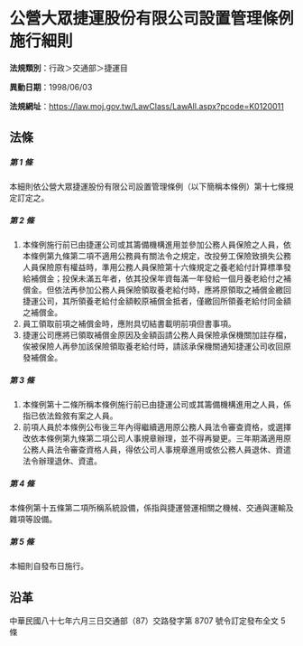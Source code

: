# 公營大眾捷運股份有限公司設置管理條例施行細則




**法規類別**：行政＞交通部＞捷運目

**異動日期**：1998/06/03  

**法規網址**：https://law.moj.gov.tw/LawClass/LawAll.aspx?pcode=K0120011



## 法條
##### 第 1 條
本細則依公營大眾捷運股份有限公司設置管理條例（以下簡稱本條例）第十七條規定訂定之。

##### 第 2 條
1. 本條例施行前已由捷運公司或其籌備機構進用並參加公務人員保險之人員，依本條例第九條第二項不適用公務員有關法令之規定，改投勞工保險致損失公務人員保險原有權益時，準用公務人員保險第十六條規定之養老給付計算標準發給補償金；投保未滿五年者，依其投保年資每滿一年發給一個月養老給付之補償金。但依法再參加公務人員保險領取養老給付時，應將原領取之補償金繳回捷運公司，其所領養老給付金額較原補償金抵者，僅繳回所領養老給付同金額之補償金。
1. 員工領取前項之補償金時，應附具切結書載明前項但書事項。
1. 捷運公司應將已領取補償金原因及金額函請公務人員保險承保機關加註存檔，俟被保險人再參加該保險領取養老給付時，請該承保機關通知捷運公司收回原發補償金。

##### 第 3 條
1. 本條例第十二條所稱本條例施行前已由捷運公司或其籌備機構進用之人員，係指已依法銓敘有案之人員。
1. 前項人員於本條例公布後三年內得繼續適用原公務人員法令審查資格，或選擇改依本條例第九條第二項公司人事規章辦理，並不得再變更。三年期滿適用原公務人員法令審查資格人員，得依公司人事規章進用或依公務人員退休、資遣法令辦理退休、資遣。

##### 第 4 條
本條例第十五條第二項所稱系統設備，係指與捷運營運相關之機械、交通與運輸及雜項等設備。

##### 第 5 條
本細則自發布日施行。

## 沿革
中華民國八十七年六月三日交通部（87）交路發字第 8707 號令訂定發布全文 5  條
